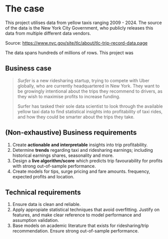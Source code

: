 # The case

This project utilises data from yellow taxis ranging 2009 - 2024. The source of the data is the New York City
Government, who publicly releases this data from multiple different data vendors.

Source: https://www.nyc.gov/site/tlc/about/tlc-trip-record-data.page

The data spans hundreds of millions of rows. This project was 

## Business case
> *Surfer* is a new ridesharing startup, trying to compete with Uber globally, who are currently headquartered in New York. They want to be growingly intentional about the trips they recommend to drivers, as they wish to maximise 
profits to increase funding.
>
> Surfer has tasked their sole data scientist to look through the available yellow taxi data to find statistical insights into profitability of taxi rides, and how they could be smarter about the trips they take. 

## (Non-exhaustive) Business requirements
1. Create **actionable and interpretable** insights into trip profitability. 
2. Determine **trends** regarding taxi and ridesharing earnings; including historical earnings shares, seasonality and more.
3. Design a **live algorithm/score** which predicts trip favourability for profits with strong out-of-sample performance.
4. Create models for tips, surge pricing and fare amounts.
frequency, expected profits and location.

## Technical requirements
1. Ensure data is clean and reliable. 
2. Apply appropiate statistical techniques that avoid overfitting. Justify on features, and make clear reference to model performance and assumption validation.
3. Base models on academic literature that exists for ridesharing/trip recommendation. Ensure strong out-of-sample performance.